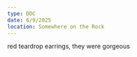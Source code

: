 ```yaml
---
type: DDC
date: 6/9/2025
location: Somewhere on the Rock
---
```



red teardrop earrings, they were gorgeous

